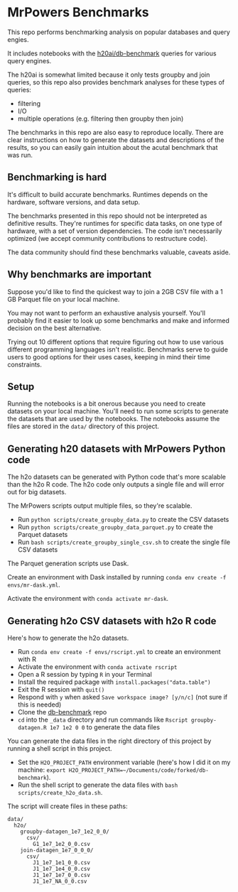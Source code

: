 # MrPowers Benchmarks

This repo performs benchmarking analysis on popular databases and query engies.

It includes notebooks with the [h20ai/db-benchmark](https://github.com/h2oai/db-benchmark) queries for various query engines.

The h20ai is somewhat limited because it only tests groupby and join queries, so this repo also provides benchmark analyses for these types of queries:

* filtering
* I/O
* multiple operations (e.g. filtering then groupby then join)

The benchmarks in this repo are also easy to reproduce locally.  There are clear instructions on how to generate the datasets and descriptions of the results, so you can easily gain intuition about the acutal benchmark that was run.

## Benchmarking is hard

It's difficult to build accurate benchmarks.  Runtimes depends on the hardware, software versions, and data setup.

The benchmarks presented in this repo should not be interpreted as definitive results.  They're runtimes for specific data tasks, on one type of hardware, with a set of version dependencies.  The code isn't necessarily optimized (we accept community contributions to restructure code).

The data community should find these benchmarks valuable, caveats aside.

## Why benchmarks are important

Suppose you'd like to find the quickest way to join a 2GB CSV file with a 1 GB Parquet file on your local machine.

You may not want to perform an exhaustive analysis yourself.  You'll probably find it easier to look up some benchmarks and make and informed decision on the best alternative.

Trying out 10 different options that require figuring out how to use various different programming languages isn't realistic.  Benchmarks serve to guide users to good options for their uses cases, keeping in mind their time constraints.

## Setup

Running the notebooks is a bit onerous because you need to create datasets on your local machine.  You'll need to run some scripts to generate the datasets that are used by the notebooks.  The notebooks assume the files are stored in the `data/` directory of this project.

## Generating h20 datasets with MrPowers Python code

The h2o datasets can be generated with Python code that's more scalable than the h2o R code.  The h2o code only outputs a single file and will error out for big datasets.

The MrPowers scripts output multiple files, so they're scalable.

* Run `python scripts/create_groupby_data.py` to create the CSV datasets
* Run `python scripts/create_groupby_data_parquet.py` to create the Parquet datasets
* Run `bash scripts/create_groupby_single_csv.sh` to create the single file CSV datasets

The Parquet generation scripts use Dask.

Create an environment with Dask installed by running `conda env create -f envs/mr-dask.yml`.

Activate the environment with `conda activate mr-dask`.

## Generating h2o CSV datasets with h2o R code

Here's how to generate the h2o datasets.

* Run `conda env create -f envs/rscript.yml` to create an environment with R
* Activate the environment with `conda activate rscript`
* Open a R session by typing `R` in your Terminal
* Install the required package with `install.packages("data.table")`
* Exit the R session with `quit()`
* Respond with `y` when asked `Save workspace image? [y/n/c]` (not sure if this is needed)
* Clone the [db-benchmark](https://github.com/h2oai/db-benchmark) repo
* `cd` into the `_data` directory and run commands like `Rscript groupby-datagen.R 1e7 1e2 0 0` to generate the data files

You can generate the data files in the right directory of this project by running a shell script in this project.

* Set the `H2O_PROJECT_PATH` environment variable (here's how I did it on my machine: `export H2O_PROJECT_PATH=~/Documents/code/forked/db-benchmark`).
* Run the shell script to generate the data files with `bash scripts/create_h2o_data.sh`.

The script will create files in these paths:

```
data/
  h2o/
    groupby-datagen_1e7_1e2_0_0/
      csv/
        G1_1e7_1e2_0_0.csv
    join-datagen_1e7_0_0_0/
      csv/
        J1_1e7_1e1_0_0.csv
        J1_1e7_1e4_0_0.csv
        J1_1e7_1e7_0_0.csv
        J1_1e7_NA_0_0.csv
```

